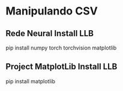 # Manipulando CSV

## Rede Neural Install LLB
pip install numpy torch torchvision matplotlib

## Project MatplotLib Install LLB
pip install  matplotlib